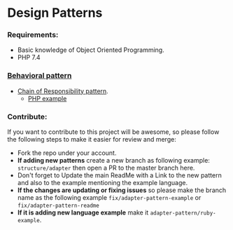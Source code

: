 # Design Patterns

### Requirements:
* Basic knowledge of Object Oriented Programming.
* PHP 7.4

### [Behavioral pattern](https://en.wikipedia.org/wiki/Behavioral_pattern)
* [Chain of Responsibility pattern](Behavioral/Chain%20Of%20Responsibility).
    * [PHP example](Behavioral/Chain%20Of%20Responsibility/php-example)


### Contribute:
If you want to contribute to this project will be awesome, so please follow the following steps to make it easier for review and merge:
* Fork the repo under your account.
* **If adding new patterns** create a new branch as following example: `structure/adapter` then open a PR to the master branch here.
* Don't forget to Update the main ReadMe with a Link to the new pattern and also to the example mentioning the example language.
* **If the changes are updating or fixing issues** so please make the branch name as the following example `fix/adapter-pattern-example` or `fix/adapter-pattern-readme`
* **If it is adding new language example** make it `adapter-pattern/ruby-example`.

